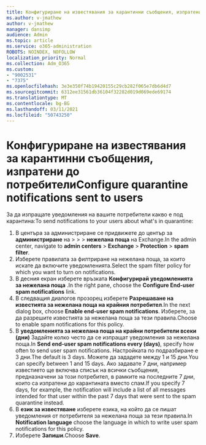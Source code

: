 ```yaml
---
title: Конфигуриране на известявания за карантинни съобщения, изпратени до потребители
ms.author: v-jmathew
author: v-jmathew
manager: dansimp
audience: Admin
ms.topic: article
ms.service: o365-administration
ROBOTS: NOINDEX, NOFOLLOW
localization_priority: Normal
ms.collection: Adm_O365
ms.custom:
- "9002531"
- "7375"
ms.openlocfilehash: 3e3e350f74b19420155c29cb282f065e7db6d4d7
ms.sourcegitcommit: 6312ee31561db36104f32282d019d069ede69174
ms.translationtype: MT
ms.contentlocale: bg-BG
ms.lasthandoff: 03/11/2021
ms.locfileid: "50743250"
---
```

# <a name="configure-quarantine-notifications-sent-to-users"></a><span data-ttu-id="6f2b7-102">Конфигуриране на известявания за карантинни съобщения, изпратени до потребители</span><span class="sxs-lookup"><span data-stu-id="6f2b7-102">Configure quarantine notifications sent to users</span></span>

<span data-ttu-id="6f2b7-103">За да изпращате уведомления на вашите потребители какво е под карантина:</span><span class="sxs-lookup"><span data-stu-id="6f2b7-103">To send notifications to your users about what's in quarantine:</span></span>

1. <span data-ttu-id="6f2b7-104">В центъра за администриране се придвижете до център за **администриране** на  >    >    >  **нежелана поща** на Exchange.</span><span class="sxs-lookup"><span data-stu-id="6f2b7-104">In the admin center, navigate to **admin centers** > **Exchange** > **Protection** > **spam filter**.</span></span>
2. <span data-ttu-id="6f2b7-105">Изберете правилата за филтриране на нежелана поща, за които искате да включите уведомленията.</span><span class="sxs-lookup"><span data-stu-id="6f2b7-105">Select the spam filter policy for which you want to turn on notifications.</span></span>
3. <span data-ttu-id="6f2b7-106">В десния екран изберете връзката **Конфигурирай уведомленията за нежелана поща** .</span><span class="sxs-lookup"><span data-stu-id="6f2b7-106">In the right pane, choose the **Configure End-user spam notifications** link.</span></span>
4. <span data-ttu-id="6f2b7-107">В следващия диалогов прозорец изберете **Разрешаване на известията за нежелана поща на крайния потребител**.</span><span class="sxs-lookup"><span data-stu-id="6f2b7-107">In the next dialog box, choose **Enable end-user spam notifications**.</span></span> <span data-ttu-id="6f2b7-108">Изберете, за да разрешите известията за нежелана поща за тези правила.</span><span class="sxs-lookup"><span data-stu-id="6f2b7-108">Choose to enable spam notifications for this policy.</span></span>
5. <span data-ttu-id="6f2b7-109">В **уведомленията за нежелана поща на крайни потребители всеки (дни)** Задайте колко често да се изпращат уведомления за нежелана поща.</span><span class="sxs-lookup"><span data-stu-id="6f2b7-109">In **Send end-user spam notifications every (days)**, specify how often to send user spam notifications.</span></span> <span data-ttu-id="6f2b7-110">Настройката по подразбиране е 3 дни.</span><span class="sxs-lookup"><span data-stu-id="6f2b7-110">The default is 3 days.</span></span> <span data-ttu-id="6f2b7-111">Можете да зададете между 1 и 15 дни.</span><span class="sxs-lookup"><span data-stu-id="6f2b7-111">You can specify between 1 and 15 days.</span></span> <span data-ttu-id="6f2b7-112">Ако задавате 7 дни, например известието ще включва списък на всички съобщения, предназначени за този потребител, в рамките на последните 7 дни, които са изпратени до карантината вместо спам.</span><span class="sxs-lookup"><span data-stu-id="6f2b7-112">If you specify 7 days, for example, the notification will include a list of all messages intended for that user within the past 7 days that were sent to the spam quarantine instead.</span></span>
6. <span data-ttu-id="6f2b7-113">В **език за известяване** изберете езика, на който да се пишат уведомления от потребителя за нежелана поща за тези правила.</span><span class="sxs-lookup"><span data-stu-id="6f2b7-113">In **Notification language** choose the language in which to write user spam notifications for this policy.</span></span>
7. <span data-ttu-id="6f2b7-114">Изберете **Запиши**.</span><span class="sxs-lookup"><span data-stu-id="6f2b7-114">Choose **Save**.</span></span>
